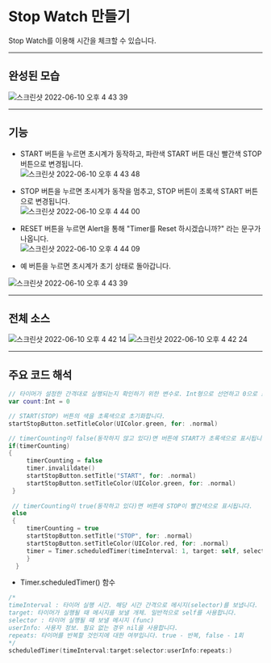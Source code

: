 # Stop Watch 만들기
Stop Watch를 이용해 시간을 체크할 수 있습니다.

---
## 완성된 모습
![스크린샷 2022-06-10 오후 4 43 39](https://user-images.githubusercontent.com/106981296/173396452-6ae8ee52-fc3a-475b-9406-b3c03203f2e6.png)

---
## 기능
* START 버튼을 누르면 초시계가 동작하고, 파란색 START 버튼 대신 빨간색 STOP 버튼으로 변경됩니다.  
![스크린샷 2022-06-10 오후 4 43 48](https://user-images.githubusercontent.com/106981296/173396930-69993b41-a630-4959-b02a-25023eff6f6e.png)  

* STOP 버튼을 누르면 초시계가 동작을 멈추고, STOP 버튼이 초록색 START 버튼으로 변경됩니다.  
 ![스크린샷 2022-06-10 오후 4 44 00](https://user-images.githubusercontent.com/106981296/173397523-228a9fcc-40f7-4174-9fd8-1ebd5973a276.png)

* RESET 버튼을 누르면 Alert을 통해 "Timer를 Reset 하시겠습니까?" 라는 문구가 나옵니다.  
![스크린샷 2022-06-10 오후 4 44 09](https://user-images.githubusercontent.com/106981296/173397979-1761dfe1-e7c5-4eaf-b9d2-878968550314.png)  

* 예 버튼을 누르면 초시계가 초기 상태로 돌아갑니다.  

![스크린샷 2022-06-10 오후 4 43 39](https://user-images.githubusercontent.com/106981296/173398413-0ddcfcb7-ae45-4624-8b6e-66a2d2816df6.png)

---
## 전체 소스
![스크린샷 2022-06-10 오후 4 42 14](https://user-images.githubusercontent.com/106981296/173398523-179aa6f3-ccb8-4dcc-ac42-ffbefbb5b92f.png)
![스크린샷 2022-06-10 오후 4 42 24](https://user-images.githubusercontent.com/106981296/173398557-fba95fe0-b1df-4910-8e47-6f84c8bcdc42.png)

---

## 주요 코드 해석

```SWIFT
// 타이머가 설정한 간격대로 실행되는지 확인하기 위한 변수로. Int형으로 선언하고 0으로 초기화 하였습니다.
var count:Int = 0
```

```SWIFT
// START(STOP) 버튼의 색을 초록색으로 초기화합니다.
startStopButton.setTitleColor(UIColor.green, for: .normal)
```

```SWIFT
// timerCounting이 false(동작하지 않고 있다)면 버튼에 START가 초록색으로 표시됩니다. 
if(timerCounting)
{
     timerCounting = false
     timer.invalildate()
     startStopButton.setTitle("START", for: .normal)
     startStopButton.setTitleColor(UIColor.green, for: .normal)
 }
 
 // timerCounting이 true(동작하고 있다)면 버튼에 STOP이 빨간색으로 표시됩니다.
 else
 {
     timerCounting = true
     startStopButton.setTitle("STOP", for: .normal)
     startStopButton.setTitleColor(UIColor.red, for: .normal)
     timer = Timer.scheduledTimer(timeInterval: 1, target: self, selector: #selector(timerCounter), userInfo: nil, repeats: true)
     }
  }
```

* Timer.scheduledTimer() 함수
```SWIFT
/* 
timeInterval : 타이머 실행 시간. 해당 시간 간격으로 메시지(selector)를 보냅니다.
target: 타이머가 실행될 때 메시지를 보낼 개체. 일반적으로 self를 사용합니다.
selector : 타이머 실행될 때 보낼 메시지 (func)
userInfo: 사용자 정보. 필요 없는 경우 nil을 사용합니다.
repeats: 타이머를 반복할 것인지에 대한 여부입니다. true - 반복, false - 1회
*/
scheduledTimer(timeInterval:target:selector:userInfo:repeats:)
```
